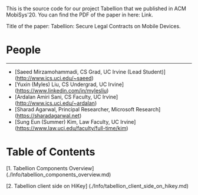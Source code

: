 This is the source code for our project Tabellion that we published in ACM MobiSys'20. You can find the PDF of the paper in here: Link.

Title of the paper: Tabellion: Secure Legal Contracts on Mobile Devices.

# People
------
* [Saeed Mirzamohammadi, CS Grad, UC Irvine (Lead Student)] (http://www.ics.uci.edu/~saeed)
* [Yuxin (Myles) Liu, CS Undergrad, UC Irvine] (https://www.linkedin.com/in/mylesliu)
* [Ardalan Amiri Sani, CS Faculty, UC Irvine] (http://www.ics.uci.edu/~ardalan)
* [Sharad Agarwal, Principal Researcher, Microsoft Research] (https://sharadagarwal.net)
* [Sung Eun (Summer) Kim, Law Faculty, UC Irvine] (https://www.law.uci.edu/faculty/full-time/kim)

# Table of Contents

[1. Tabellion Components Overview] (./Info/tabellion_components_overview.md)

[2. Tabellion client side on HiKey] (./Info/tabellion_client_side_on_hikey.md)